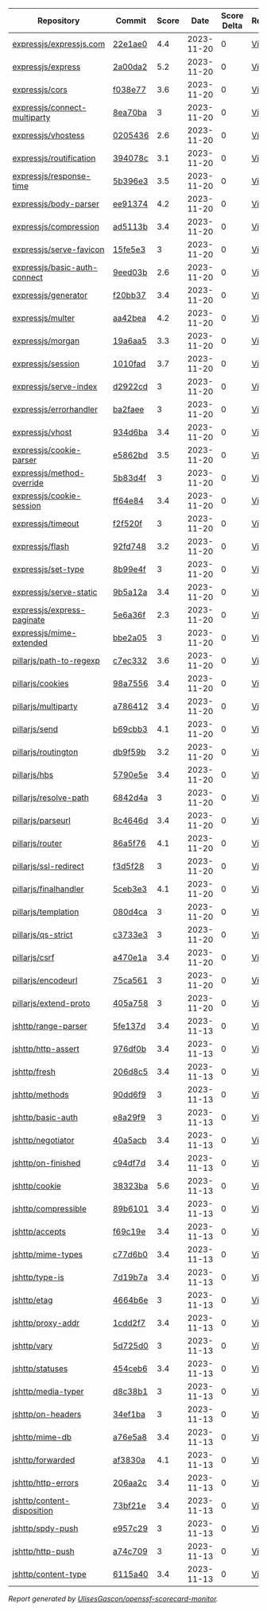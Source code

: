 <!-- OPENSSF-SCORECARD-MONITOR:START -->

| Repository | Commit | Score | Date | Score Delta | Report | StepSecurity |
| -- | -- | -- | -- | -- | -- | -- |
| [expressjs/expressjs.com](https://github.com/expressjs/expressjs.com) | [22e1ae0](https://github.com/expressjs/expressjs.com/commit/22e1ae0e5c296f2999aaee2e6a11fde32bd7c4c5) | 4.4 | 2023-11-20 | 0 | [View](https://kooltheba.github.io/openssf-scorecard-api-visualizer/#/projects/github.com/expressjs/expressjs.com/commit/22e1ae0e5c296f2999aaee2e6a11fde32bd7c4c5) | [Fix it](https://app.stepsecurity.io/securerepo?repo=expressjs/expressjs.com) |
| [expressjs/express](https://github.com/expressjs/express) | [2a00da2](https://github.com/expressjs/express/commit/2a00da2067b7017f769c9100205a2a5f267a884b) | 5.2 | 2023-11-20 | 0 | [View](https://kooltheba.github.io/openssf-scorecard-api-visualizer/#/projects/github.com/expressjs/express/commit/2a00da2067b7017f769c9100205a2a5f267a884b) | [Fix it](https://app.stepsecurity.io/securerepo?repo=expressjs/express) |
| [expressjs/cors](https://github.com/expressjs/cors) | [f038e77](https://github.com/expressjs/cors/commit/f038e7722838fd83935674aa8c5bf452766741fb) | 3.6 | 2023-11-20 | 0 | [View](https://kooltheba.github.io/openssf-scorecard-api-visualizer/#/projects/github.com/expressjs/cors/commit/f038e7722838fd83935674aa8c5bf452766741fb) | [Fix it](https://app.stepsecurity.io/securerepo?repo=expressjs/cors) |
| [expressjs/connect-multiparty](https://github.com/expressjs/connect-multiparty) | [8ea70ba](https://github.com/expressjs/connect-multiparty/commit/8ea70ba187673075148d10d7aa80fc113177567a) | 3 | 2023-11-20 | 0 | [View](https://kooltheba.github.io/openssf-scorecard-api-visualizer/#/projects/github.com/expressjs/connect-multiparty/commit/8ea70ba187673075148d10d7aa80fc113177567a) | [Fix it](https://app.stepsecurity.io/securerepo?repo=expressjs/connect-multiparty) |
| [expressjs/vhostess](https://github.com/expressjs/vhostess) | [0205436](https://github.com/expressjs/vhostess/commit/0205436e583dab87309b4f1c4de8dc5def338021) | 2.6 | 2023-11-20 | 0 | [View](https://kooltheba.github.io/openssf-scorecard-api-visualizer/#/projects/github.com/expressjs/vhostess/commit/0205436e583dab87309b4f1c4de8dc5def338021) | [Fix it](https://app.stepsecurity.io/securerepo?repo=expressjs/vhostess) |
| [expressjs/routification](https://github.com/expressjs/routification) | [394078c](https://github.com/expressjs/routification/commit/394078c1844be7dea9a6c9830490204b708e4422) | 3.1 | 2023-11-20 | 0 | [View](https://kooltheba.github.io/openssf-scorecard-api-visualizer/#/projects/github.com/expressjs/routification/commit/394078c1844be7dea9a6c9830490204b708e4422) | [Fix it](https://app.stepsecurity.io/securerepo?repo=expressjs/routification) |
| [expressjs/response-time](https://github.com/expressjs/response-time) | [5b396e3](https://github.com/expressjs/response-time/commit/5b396e3c87420bdc5a1bd283495de54d4ded4abf) | 3.5 | 2023-11-20 | 0 | [View](https://kooltheba.github.io/openssf-scorecard-api-visualizer/#/projects/github.com/expressjs/response-time/commit/5b396e3c87420bdc5a1bd283495de54d4ded4abf) | [Fix it](https://app.stepsecurity.io/securerepo?repo=expressjs/response-time) |
| [expressjs/body-parser](https://github.com/expressjs/body-parser) | [ee91374](https://github.com/expressjs/body-parser/commit/ee91374eae1555af679550b1d2fb5697d9924109) | 4.2 | 2023-11-20 | 0 | [View](https://kooltheba.github.io/openssf-scorecard-api-visualizer/#/projects/github.com/expressjs/body-parser/commit/ee91374eae1555af679550b1d2fb5697d9924109) | [Fix it](https://app.stepsecurity.io/securerepo?repo=expressjs/body-parser) |
| [expressjs/compression](https://github.com/expressjs/compression) | [ad5113b](https://github.com/expressjs/compression/commit/ad5113b98cafe1382a0ece30bb4673707ac59ce7) | 3.4 | 2023-11-20 | 0 | [View](https://kooltheba.github.io/openssf-scorecard-api-visualizer/#/projects/github.com/expressjs/compression/commit/ad5113b98cafe1382a0ece30bb4673707ac59ce7) | [Fix it](https://app.stepsecurity.io/securerepo?repo=expressjs/compression) |
| [expressjs/serve-favicon](https://github.com/expressjs/serve-favicon) | [15fe5e3](https://github.com/expressjs/serve-favicon/commit/15fe5e3837cef1e88cb4d1112bc2a23674b4834b) | 3 | 2023-11-20 | 0 | [View](https://kooltheba.github.io/openssf-scorecard-api-visualizer/#/projects/github.com/expressjs/serve-favicon/commit/15fe5e3837cef1e88cb4d1112bc2a23674b4834b) | [Fix it](https://app.stepsecurity.io/securerepo?repo=expressjs/serve-favicon) |
| [expressjs/basic-auth-connect](https://github.com/expressjs/basic-auth-connect) | [9eed03b](https://github.com/expressjs/basic-auth-connect/commit/9eed03bf5edd5fb730d07cc5af0875d4dcf8bd19) | 2.6 | 2023-11-20 | 0 | [View](https://kooltheba.github.io/openssf-scorecard-api-visualizer/#/projects/github.com/expressjs/basic-auth-connect/commit/9eed03bf5edd5fb730d07cc5af0875d4dcf8bd19) | [Fix it](https://app.stepsecurity.io/securerepo?repo=expressjs/basic-auth-connect) |
| [expressjs/generator](https://github.com/expressjs/generator) | [f20bb37](https://github.com/expressjs/generator/commit/f20bb379dd5bfb6e0f29996de83a271827c396d0) | 3.4 | 2023-11-20 | 0 | [View](https://kooltheba.github.io/openssf-scorecard-api-visualizer/#/projects/github.com/expressjs/generator/commit/f20bb379dd5bfb6e0f29996de83a271827c396d0) | [Fix it](https://app.stepsecurity.io/securerepo?repo=expressjs/generator) |
| [expressjs/multer](https://github.com/expressjs/multer) | [aa42bea](https://github.com/expressjs/multer/commit/aa42bea6ac7d0cb8fcb279b15a7278cda805dc63) | 4.2 | 2023-11-20 | 0 | [View](https://kooltheba.github.io/openssf-scorecard-api-visualizer/#/projects/github.com/expressjs/multer/commit/aa42bea6ac7d0cb8fcb279b15a7278cda805dc63) | [Fix it](https://app.stepsecurity.io/securerepo?repo=expressjs/multer) |
| [expressjs/morgan](https://github.com/expressjs/morgan) | [19a6aa5](https://github.com/expressjs/morgan/commit/19a6aa5369220b522e9dac007975ee66b1c38283) | 3.3 | 2023-11-20 | 0 | [View](https://kooltheba.github.io/openssf-scorecard-api-visualizer/#/projects/github.com/expressjs/morgan/commit/19a6aa5369220b522e9dac007975ee66b1c38283) | [Fix it](https://app.stepsecurity.io/securerepo?repo=expressjs/morgan) |
| [expressjs/session](https://github.com/expressjs/session) | [1010fad](https://github.com/expressjs/session/commit/1010fadc2f071ddf2add94235d72224cf65159c6) | 3.7 | 2023-11-20 | 0 | [View](https://kooltheba.github.io/openssf-scorecard-api-visualizer/#/projects/github.com/expressjs/session/commit/1010fadc2f071ddf2add94235d72224cf65159c6) | [Fix it](https://app.stepsecurity.io/securerepo?repo=expressjs/session) |
| [expressjs/serve-index](https://github.com/expressjs/serve-index) | [d2922cd](https://github.com/expressjs/serve-index/commit/d2922cd872f8038d4d4c60d936954c35200cfbad) | 3 | 2023-11-20 | 0 | [View](https://kooltheba.github.io/openssf-scorecard-api-visualizer/#/projects/github.com/expressjs/serve-index/commit/d2922cd872f8038d4d4c60d936954c35200cfbad) | [Fix it](https://app.stepsecurity.io/securerepo?repo=expressjs/serve-index) |
| [expressjs/errorhandler](https://github.com/expressjs/errorhandler) | [ba2faee](https://github.com/expressjs/errorhandler/commit/ba2faeec66e8feaa8028c2adeb45b9ca03b70664) | 3 | 2023-11-20 | 0 | [View](https://kooltheba.github.io/openssf-scorecard-api-visualizer/#/projects/github.com/expressjs/errorhandler/commit/ba2faeec66e8feaa8028c2adeb45b9ca03b70664) | [Fix it](https://app.stepsecurity.io/securerepo?repo=expressjs/errorhandler) |
| [expressjs/vhost](https://github.com/expressjs/vhost) | [934d6ba](https://github.com/expressjs/vhost/commit/934d6ba704eaa0e42033d274044182ce5cb8bd76) | 3.4 | 2023-11-20 | 0 | [View](https://kooltheba.github.io/openssf-scorecard-api-visualizer/#/projects/github.com/expressjs/vhost/commit/934d6ba704eaa0e42033d274044182ce5cb8bd76) | [Fix it](https://app.stepsecurity.io/securerepo?repo=expressjs/vhost) |
| [expressjs/cookie-parser](https://github.com/expressjs/cookie-parser) | [e5862bd](https://github.com/expressjs/cookie-parser/commit/e5862bdb0c1130450a5b50bc07719becf0ab8c81) | 3.5 | 2023-11-20 | 0 | [View](https://kooltheba.github.io/openssf-scorecard-api-visualizer/#/projects/github.com/expressjs/cookie-parser/commit/e5862bdb0c1130450a5b50bc07719becf0ab8c81) | [Fix it](https://app.stepsecurity.io/securerepo?repo=expressjs/cookie-parser) |
| [expressjs/method-override](https://github.com/expressjs/method-override) | [5b83d4f](https://github.com/expressjs/method-override/commit/5b83d4f0dc3db414df6c7e4a5da93dec170153de) | 3 | 2023-11-20 | 0 | [View](https://kooltheba.github.io/openssf-scorecard-api-visualizer/#/projects/github.com/expressjs/method-override/commit/5b83d4f0dc3db414df6c7e4a5da93dec170153de) | [Fix it](https://app.stepsecurity.io/securerepo?repo=expressjs/method-override) |
| [expressjs/cookie-session](https://github.com/expressjs/cookie-session) | [ff64e84](https://github.com/expressjs/cookie-session/commit/ff64e84ea38f94ed7cfa683392d083b680e5e728) | 3.4 | 2023-11-20 | 0 | [View](https://kooltheba.github.io/openssf-scorecard-api-visualizer/#/projects/github.com/expressjs/cookie-session/commit/ff64e84ea38f94ed7cfa683392d083b680e5e728) | [Fix it](https://app.stepsecurity.io/securerepo?repo=expressjs/cookie-session) |
| [expressjs/timeout](https://github.com/expressjs/timeout) | [f2f520f](https://github.com/expressjs/timeout/commit/f2f520f335f2f2ae255d4778e908e8d38e3a4e68) | 3 | 2023-11-20 | 0 | [View](https://kooltheba.github.io/openssf-scorecard-api-visualizer/#/projects/github.com/expressjs/timeout/commit/f2f520f335f2f2ae255d4778e908e8d38e3a4e68) | [Fix it](https://app.stepsecurity.io/securerepo?repo=expressjs/timeout) |
| [expressjs/flash](https://github.com/expressjs/flash) | [92fd748](https://github.com/expressjs/flash/commit/92fd748feb60c9a277622ce75ef7091735796af9) | 3.2 | 2023-11-20 | 0 | [View](https://kooltheba.github.io/openssf-scorecard-api-visualizer/#/projects/github.com/expressjs/flash/commit/92fd748feb60c9a277622ce75ef7091735796af9) | [Fix it](https://app.stepsecurity.io/securerepo?repo=expressjs/flash) |
| [expressjs/set-type](https://github.com/expressjs/set-type) | [8b99e4f](https://github.com/expressjs/set-type/commit/8b99e4f2719b53974e15ad88e267ba08b569f65f) | 3 | 2023-11-20 | 0 | [View](https://kooltheba.github.io/openssf-scorecard-api-visualizer/#/projects/github.com/expressjs/set-type/commit/8b99e4f2719b53974e15ad88e267ba08b569f65f) | [Fix it](https://app.stepsecurity.io/securerepo?repo=expressjs/set-type) |
| [expressjs/serve-static](https://github.com/expressjs/serve-static) | [9b5a12a](https://github.com/expressjs/serve-static/commit/9b5a12a76f4d70530d2d2a8c7742e9158ed3c0a4) | 3.4 | 2023-11-20 | 0 | [View](https://kooltheba.github.io/openssf-scorecard-api-visualizer/#/projects/github.com/expressjs/serve-static/commit/9b5a12a76f4d70530d2d2a8c7742e9158ed3c0a4) | [Fix it](https://app.stepsecurity.io/securerepo?repo=expressjs/serve-static) |
| [expressjs/express-paginate](https://github.com/expressjs/express-paginate) | [5e6a36f](https://github.com/expressjs/express-paginate/commit/5e6a36f1d21f1af2a29ab9b1dd5fae9a604dd78c) | 2.3 | 2023-11-20 | 0 | [View](https://kooltheba.github.io/openssf-scorecard-api-visualizer/#/projects/github.com/expressjs/express-paginate/commit/5e6a36f1d21f1af2a29ab9b1dd5fae9a604dd78c) | [Fix it](https://app.stepsecurity.io/securerepo?repo=expressjs/express-paginate) |
| [expressjs/mime-extended](https://github.com/expressjs/mime-extended) | [bbe2a05](https://github.com/expressjs/mime-extended/commit/bbe2a050014cf83a7ae9d1b28ff85bac9e1fdb53) | 3 | 2023-11-20 | 0 | [View](https://kooltheba.github.io/openssf-scorecard-api-visualizer/#/projects/github.com/expressjs/mime-extended/commit/bbe2a050014cf83a7ae9d1b28ff85bac9e1fdb53) | [Fix it](https://app.stepsecurity.io/securerepo?repo=expressjs/mime-extended) |
| [pillarjs/path-to-regexp](https://github.com/pillarjs/path-to-regexp) | [c7ec332](https://github.com/pillarjs/path-to-regexp/commit/c7ec332e87d8560673884d5629e1cb23cb03cb87) | 3.6 | 2023-11-20 | 0 | [View](https://kooltheba.github.io/openssf-scorecard-api-visualizer/#/projects/github.com/pillarjs/path-to-regexp/commit/c7ec332e87d8560673884d5629e1cb23cb03cb87) | [Fix it](https://app.stepsecurity.io/securerepo?repo=pillarjs/path-to-regexp) |
| [pillarjs/cookies](https://github.com/pillarjs/cookies) | [98a7556](https://github.com/pillarjs/cookies/commit/98a7556ef73bf376b26d51a416ae2b4645f34cd7) | 3.4 | 2023-11-20 | 0 | [View](https://kooltheba.github.io/openssf-scorecard-api-visualizer/#/projects/github.com/pillarjs/cookies/commit/98a7556ef73bf376b26d51a416ae2b4645f34cd7) | [Fix it](https://app.stepsecurity.io/securerepo?repo=pillarjs/cookies) |
| [pillarjs/multiparty](https://github.com/pillarjs/multiparty) | [a786412](https://github.com/pillarjs/multiparty/commit/a786412b1c959cd2fef9190f778f599a8c059f3a) | 3.4 | 2023-11-20 | 0 | [View](https://kooltheba.github.io/openssf-scorecard-api-visualizer/#/projects/github.com/pillarjs/multiparty/commit/a786412b1c959cd2fef9190f778f599a8c059f3a) | [Fix it](https://app.stepsecurity.io/securerepo?repo=pillarjs/multiparty) |
| [pillarjs/send](https://github.com/pillarjs/send) | [b69cbb3](https://github.com/pillarjs/send/commit/b69cbb3dc4c09c37917d08a4c13fcd1bac97ade5) | 4.1 | 2023-11-20 | 0 | [View](https://kooltheba.github.io/openssf-scorecard-api-visualizer/#/projects/github.com/pillarjs/send/commit/b69cbb3dc4c09c37917d08a4c13fcd1bac97ade5) | [Fix it](https://app.stepsecurity.io/securerepo?repo=pillarjs/send) |
| [pillarjs/routington](https://github.com/pillarjs/routington) | [db9f59b](https://github.com/pillarjs/routington/commit/db9f59bf21cb2a5f2f9cb8e3215edbf4654d0faa) | 3.2 | 2023-11-20 | 0 | [View](https://kooltheba.github.io/openssf-scorecard-api-visualizer/#/projects/github.com/pillarjs/routington/commit/db9f59bf21cb2a5f2f9cb8e3215edbf4654d0faa) | [Fix it](https://app.stepsecurity.io/securerepo?repo=pillarjs/routington) |
| [pillarjs/hbs](https://github.com/pillarjs/hbs) | [5790e5e](https://github.com/pillarjs/hbs/commit/5790e5e1debc3990ee17b9cb26edfb95ac75ae41) | 3.4 | 2023-11-20 | 0 | [View](https://kooltheba.github.io/openssf-scorecard-api-visualizer/#/projects/github.com/pillarjs/hbs/commit/5790e5e1debc3990ee17b9cb26edfb95ac75ae41) | [Fix it](https://app.stepsecurity.io/securerepo?repo=pillarjs/hbs) |
| [pillarjs/resolve-path](https://github.com/pillarjs/resolve-path) | [6842d4a](https://github.com/pillarjs/resolve-path/commit/6842d4a5ffaca3bb4b80c136ff47dd3a6a6c420c) | 3 | 2023-11-20 | 0 | [View](https://kooltheba.github.io/openssf-scorecard-api-visualizer/#/projects/github.com/pillarjs/resolve-path/commit/6842d4a5ffaca3bb4b80c136ff47dd3a6a6c420c) | [Fix it](https://app.stepsecurity.io/securerepo?repo=pillarjs/resolve-path) |
| [pillarjs/parseurl](https://github.com/pillarjs/parseurl) | [8c4646d](https://github.com/pillarjs/parseurl/commit/8c4646db401673554228635b40fe104b0ed18fae) | 3.4 | 2023-11-20 | 0 | [View](https://kooltheba.github.io/openssf-scorecard-api-visualizer/#/projects/github.com/pillarjs/parseurl/commit/8c4646db401673554228635b40fe104b0ed18fae) | [Fix it](https://app.stepsecurity.io/securerepo?repo=pillarjs/parseurl) |
| [pillarjs/router](https://github.com/pillarjs/router) | [86a5f76](https://github.com/pillarjs/router/commit/86a5f765838d863419c75e80a4f1dda9759657b7) | 4.1 | 2023-11-20 | 0 | [View](https://kooltheba.github.io/openssf-scorecard-api-visualizer/#/projects/github.com/pillarjs/router/commit/86a5f765838d863419c75e80a4f1dda9759657b7) | [Fix it](https://app.stepsecurity.io/securerepo?repo=pillarjs/router) |
| [pillarjs/ssl-redirect](https://github.com/pillarjs/ssl-redirect) | [f3d5f28](https://github.com/pillarjs/ssl-redirect/commit/f3d5f286c795c7a04a5eddc92a8841c1e5fe57e2) | 3 | 2023-11-20 | 0 | [View](https://kooltheba.github.io/openssf-scorecard-api-visualizer/#/projects/github.com/pillarjs/ssl-redirect/commit/f3d5f286c795c7a04a5eddc92a8841c1e5fe57e2) | [Fix it](https://app.stepsecurity.io/securerepo?repo=pillarjs/ssl-redirect) |
| [pillarjs/finalhandler](https://github.com/pillarjs/finalhandler) | [5ceb3e3](https://github.com/pillarjs/finalhandler/commit/5ceb3e3e2482404cb71e9810bd10a422fe748f20) | 4.1 | 2023-11-20 | 0 | [View](https://kooltheba.github.io/openssf-scorecard-api-visualizer/#/projects/github.com/pillarjs/finalhandler/commit/5ceb3e3e2482404cb71e9810bd10a422fe748f20) | [Fix it](https://app.stepsecurity.io/securerepo?repo=pillarjs/finalhandler) |
| [pillarjs/templation](https://github.com/pillarjs/templation) | [080d4ca](https://github.com/pillarjs/templation/commit/080d4ca68dadb7c4b469cf887729a9c59e026946) | 3 | 2023-11-20 | 0 | [View](https://kooltheba.github.io/openssf-scorecard-api-visualizer/#/projects/github.com/pillarjs/templation/commit/080d4ca68dadb7c4b469cf887729a9c59e026946) | [Fix it](https://app.stepsecurity.io/securerepo?repo=pillarjs/templation) |
| [pillarjs/qs-strict](https://github.com/pillarjs/qs-strict) | [c3733e3](https://github.com/pillarjs/qs-strict/commit/c3733e39af50c4b52922e93252b765d1e5da54de) | 3 | 2023-11-20 | 0 | [View](https://kooltheba.github.io/openssf-scorecard-api-visualizer/#/projects/github.com/pillarjs/qs-strict/commit/c3733e39af50c4b52922e93252b765d1e5da54de) | [Fix it](https://app.stepsecurity.io/securerepo?repo=pillarjs/qs-strict) |
| [pillarjs/csrf](https://github.com/pillarjs/csrf) | [a470e1a](https://github.com/pillarjs/csrf/commit/a470e1a6f789f2d8648301b23f22874559309e3a) | 3.4 | 2023-11-20 | 0 | [View](https://kooltheba.github.io/openssf-scorecard-api-visualizer/#/projects/github.com/pillarjs/csrf/commit/a470e1a6f789f2d8648301b23f22874559309e3a) | [Fix it](https://app.stepsecurity.io/securerepo?repo=pillarjs/csrf) |
| [pillarjs/encodeurl](https://github.com/pillarjs/encodeurl) | [75ca561](https://github.com/pillarjs/encodeurl/commit/75ca5615c322ce8ee626e1c4de4d65f6e7d489f6) | 3 | 2023-11-20 | 0 | [View](https://kooltheba.github.io/openssf-scorecard-api-visualizer/#/projects/github.com/pillarjs/encodeurl/commit/75ca5615c322ce8ee626e1c4de4d65f6e7d489f6) | [Fix it](https://app.stepsecurity.io/securerepo?repo=pillarjs/encodeurl) |
| [pillarjs/extend-proto](https://github.com/pillarjs/extend-proto) | [405a758](https://github.com/pillarjs/extend-proto/commit/405a758829149480e6b2e9ba5e57d929587a1d7f) | 3 | 2023-11-20 | 0 | [View](https://kooltheba.github.io/openssf-scorecard-api-visualizer/#/projects/github.com/pillarjs/extend-proto/commit/405a758829149480e6b2e9ba5e57d929587a1d7f) | [Fix it](https://app.stepsecurity.io/securerepo?repo=pillarjs/extend-proto) |
| [jshttp/range-parser](https://github.com/jshttp/range-parser) | [5fe137d](https://github.com/jshttp/range-parser/commit/5fe137dbf0b4ab6e887207895a839d1a0e4d6036) | 3.4 | 2023-11-13 | 0 | [View](https://kooltheba.github.io/openssf-scorecard-api-visualizer/#/projects/github.com/jshttp/range-parser/commit/5fe137dbf0b4ab6e887207895a839d1a0e4d6036) | [Fix it](https://app.stepsecurity.io/securerepo?repo=jshttp/range-parser) |
| [jshttp/http-assert](https://github.com/jshttp/http-assert) | [976df0b](https://github.com/jshttp/http-assert/commit/976df0b5017be9ee53d8d17ff0d2c03aa8b689e4) | 3.4 | 2023-11-13 | 0 | [View](https://kooltheba.github.io/openssf-scorecard-api-visualizer/#/projects/github.com/jshttp/http-assert/commit/976df0b5017be9ee53d8d17ff0d2c03aa8b689e4) | [Fix it](https://app.stepsecurity.io/securerepo?repo=jshttp/http-assert) |
| [jshttp/fresh](https://github.com/jshttp/fresh) | [206d8c5](https://github.com/jshttp/fresh/commit/206d8c5dbe5022d05f5473481852e393bbb2194e) | 3.4 | 2023-11-13 | 0 | [View](https://kooltheba.github.io/openssf-scorecard-api-visualizer/#/projects/github.com/jshttp/fresh/commit/206d8c5dbe5022d05f5473481852e393bbb2194e) | [Fix it](https://app.stepsecurity.io/securerepo?repo=jshttp/fresh) |
| [jshttp/methods](https://github.com/jshttp/methods) | [90dd6f9](https://github.com/jshttp/methods/commit/90dd6f9a046fffaf158287cb19eee686d17e7cde) | 3 | 2023-11-13 | 0 | [View](https://kooltheba.github.io/openssf-scorecard-api-visualizer/#/projects/github.com/jshttp/methods/commit/90dd6f9a046fffaf158287cb19eee686d17e7cde) | [Fix it](https://app.stepsecurity.io/securerepo?repo=jshttp/methods) |
| [jshttp/basic-auth](https://github.com/jshttp/basic-auth) | [e8a29f9](https://github.com/jshttp/basic-auth/commit/e8a29f94dc7c05b5858b08090386338af010ce49) | 3 | 2023-11-13 | 0 | [View](https://kooltheba.github.io/openssf-scorecard-api-visualizer/#/projects/github.com/jshttp/basic-auth/commit/e8a29f94dc7c05b5858b08090386338af010ce49) | [Fix it](https://app.stepsecurity.io/securerepo?repo=jshttp/basic-auth) |
| [jshttp/negotiator](https://github.com/jshttp/negotiator) | [40a5acb](https://github.com/jshttp/negotiator/commit/40a5acb0c878cca951bc44d1d9e2ab1f90ae813e) | 3.4 | 2023-11-13 | 0 | [View](https://kooltheba.github.io/openssf-scorecard-api-visualizer/#/projects/github.com/jshttp/negotiator/commit/40a5acb0c878cca951bc44d1d9e2ab1f90ae813e) | [Fix it](https://app.stepsecurity.io/securerepo?repo=jshttp/negotiator) |
| [jshttp/on-finished](https://github.com/jshttp/on-finished) | [c94df7d](https://github.com/jshttp/on-finished/commit/c94df7d1692539d2504ccf46ceea8e8913ebe0a0) | 3.4 | 2023-11-13 | 0 | [View](https://kooltheba.github.io/openssf-scorecard-api-visualizer/#/projects/github.com/jshttp/on-finished/commit/c94df7d1692539d2504ccf46ceea8e8913ebe0a0) | [Fix it](https://app.stepsecurity.io/securerepo?repo=jshttp/on-finished) |
| [jshttp/cookie](https://github.com/jshttp/cookie) | [38323ba](https://github.com/jshttp/cookie/commit/38323bad3aa04bce840103ff6075bc05cc0bf884) | 5.6 | 2023-11-13 | 0 | [View](https://kooltheba.github.io/openssf-scorecard-api-visualizer/#/projects/github.com/jshttp/cookie/commit/38323bad3aa04bce840103ff6075bc05cc0bf884) | [Fix it](https://app.stepsecurity.io/securerepo?repo=jshttp/cookie) |
| [jshttp/compressible](https://github.com/jshttp/compressible) | [89b6101](https://github.com/jshttp/compressible/commit/89b61014fb82f0c64b42acef12d161dee48fb58e) | 3.4 | 2023-11-13 | 0 | [View](https://kooltheba.github.io/openssf-scorecard-api-visualizer/#/projects/github.com/jshttp/compressible/commit/89b61014fb82f0c64b42acef12d161dee48fb58e) | [Fix it](https://app.stepsecurity.io/securerepo?repo=jshttp/compressible) |
| [jshttp/accepts](https://github.com/jshttp/accepts) | [f69c19e](https://github.com/jshttp/accepts/commit/f69c19e459bd501e59fb0b1a40b7471bb578113a) | 3.4 | 2023-11-13 | 0 | [View](https://kooltheba.github.io/openssf-scorecard-api-visualizer/#/projects/github.com/jshttp/accepts/commit/f69c19e459bd501e59fb0b1a40b7471bb578113a) | [Fix it](https://app.stepsecurity.io/securerepo?repo=jshttp/accepts) |
| [jshttp/mime-types](https://github.com/jshttp/mime-types) | [c77d6b0](https://github.com/jshttp/mime-types/commit/c77d6b02139075e4f63230a970411b3c92d066e2) | 3.4 | 2023-11-13 | 0 | [View](https://kooltheba.github.io/openssf-scorecard-api-visualizer/#/projects/github.com/jshttp/mime-types/commit/c77d6b02139075e4f63230a970411b3c92d066e2) | [Fix it](https://app.stepsecurity.io/securerepo?repo=jshttp/mime-types) |
| [jshttp/type-is](https://github.com/jshttp/type-is) | [7d19b7a](https://github.com/jshttp/type-is/commit/7d19b7aab1ad671f59ba157ae0640cd4b1302ca5) | 3.4 | 2023-11-13 | 0 | [View](https://kooltheba.github.io/openssf-scorecard-api-visualizer/#/projects/github.com/jshttp/type-is/commit/7d19b7aab1ad671f59ba157ae0640cd4b1302ca5) | [Fix it](https://app.stepsecurity.io/securerepo?repo=jshttp/type-is) |
| [jshttp/etag](https://github.com/jshttp/etag) | [4664b6e](https://github.com/jshttp/etag/commit/4664b6e53c85a56521076f9c5004dd9626ae10c8) | 3 | 2023-11-13 | 0 | [View](https://kooltheba.github.io/openssf-scorecard-api-visualizer/#/projects/github.com/jshttp/etag/commit/4664b6e53c85a56521076f9c5004dd9626ae10c8) | [Fix it](https://app.stepsecurity.io/securerepo?repo=jshttp/etag) |
| [jshttp/proxy-addr](https://github.com/jshttp/proxy-addr) | [1cdd2f7](https://github.com/jshttp/proxy-addr/commit/1cdd2f78e0fcc23ceae4723e6b837345c2499772) | 3.4 | 2023-11-13 | 0 | [View](https://kooltheba.github.io/openssf-scorecard-api-visualizer/#/projects/github.com/jshttp/proxy-addr/commit/1cdd2f78e0fcc23ceae4723e6b837345c2499772) | [Fix it](https://app.stepsecurity.io/securerepo?repo=jshttp/proxy-addr) |
| [jshttp/vary](https://github.com/jshttp/vary) | [5d725d0](https://github.com/jshttp/vary/commit/5d725d059b3871025cf753e9dfa08924d0bcfa8f) | 3 | 2023-11-13 | 0 | [View](https://kooltheba.github.io/openssf-scorecard-api-visualizer/#/projects/github.com/jshttp/vary/commit/5d725d059b3871025cf753e9dfa08924d0bcfa8f) | [Fix it](https://app.stepsecurity.io/securerepo?repo=jshttp/vary) |
| [jshttp/statuses](https://github.com/jshttp/statuses) | [454ceb6](https://github.com/jshttp/statuses/commit/454ceb6e0bfea4f889be244de2538df8afb4dc2a) | 3.4 | 2023-11-13 | 0 | [View](https://kooltheba.github.io/openssf-scorecard-api-visualizer/#/projects/github.com/jshttp/statuses/commit/454ceb6e0bfea4f889be244de2538df8afb4dc2a) | [Fix it](https://app.stepsecurity.io/securerepo?repo=jshttp/statuses) |
| [jshttp/media-typer](https://github.com/jshttp/media-typer) | [d8c38b1](https://github.com/jshttp/media-typer/commit/d8c38b1afbc39e0052483d60d56646296de0f35c) | 3 | 2023-11-13 | 0 | [View](https://kooltheba.github.io/openssf-scorecard-api-visualizer/#/projects/github.com/jshttp/media-typer/commit/d8c38b1afbc39e0052483d60d56646296de0f35c) | [Fix it](https://app.stepsecurity.io/securerepo?repo=jshttp/media-typer) |
| [jshttp/on-headers](https://github.com/jshttp/on-headers) | [34ef1ba](https://github.com/jshttp/on-headers/commit/34ef1bad7f5fff187bce0a635aca91892b220d2f) | 3 | 2023-11-13 | 0 | [View](https://kooltheba.github.io/openssf-scorecard-api-visualizer/#/projects/github.com/jshttp/on-headers/commit/34ef1bad7f5fff187bce0a635aca91892b220d2f) | [Fix it](https://app.stepsecurity.io/securerepo?repo=jshttp/on-headers) |
| [jshttp/mime-db](https://github.com/jshttp/mime-db) | [a76e5a8](https://github.com/jshttp/mime-db/commit/a76e5a824c228e2e58363c9404e42a54ee1d142f) | 3.4 | 2023-11-13 | 0 | [View](https://kooltheba.github.io/openssf-scorecard-api-visualizer/#/projects/github.com/jshttp/mime-db/commit/a76e5a824c228e2e58363c9404e42a54ee1d142f) | [Fix it](https://app.stepsecurity.io/securerepo?repo=jshttp/mime-db) |
| [jshttp/forwarded](https://github.com/jshttp/forwarded) | [af3830a](https://github.com/jshttp/forwarded/commit/af3830a175dbe316be3d943f505171c73853eb04) | 4.1 | 2023-11-13 | 0 | [View](https://kooltheba.github.io/openssf-scorecard-api-visualizer/#/projects/github.com/jshttp/forwarded/commit/af3830a175dbe316be3d943f505171c73853eb04) | [Fix it](https://app.stepsecurity.io/securerepo?repo=jshttp/forwarded) |
| [jshttp/http-errors](https://github.com/jshttp/http-errors) | [206aa2c](https://github.com/jshttp/http-errors/commit/206aa2c15635dc1212c06c279540972aa90e23ea) | 3.4 | 2023-11-13 | 0 | [View](https://kooltheba.github.io/openssf-scorecard-api-visualizer/#/projects/github.com/jshttp/http-errors/commit/206aa2c15635dc1212c06c279540972aa90e23ea) | [Fix it](https://app.stepsecurity.io/securerepo?repo=jshttp/http-errors) |
| [jshttp/content-disposition](https://github.com/jshttp/content-disposition) | [73bf21e](https://github.com/jshttp/content-disposition/commit/73bf21e7c3f55f754932844584061027767289f4) | 3.4 | 2023-11-13 | 0 | [View](https://kooltheba.github.io/openssf-scorecard-api-visualizer/#/projects/github.com/jshttp/content-disposition/commit/73bf21e7c3f55f754932844584061027767289f4) | [Fix it](https://app.stepsecurity.io/securerepo?repo=jshttp/content-disposition) |
| [jshttp/spdy-push](https://github.com/jshttp/spdy-push) | [e957c29](https://github.com/jshttp/spdy-push/commit/e957c298996ed43b646fa25d79dad769fd889724) | 3 | 2023-11-13 | 0 | [View](https://kooltheba.github.io/openssf-scorecard-api-visualizer/#/projects/github.com/jshttp/spdy-push/commit/e957c298996ed43b646fa25d79dad769fd889724) | [Fix it](https://app.stepsecurity.io/securerepo?repo=jshttp/spdy-push) |
| [jshttp/http-push](https://github.com/jshttp/http-push) | [a74c709](https://github.com/jshttp/http-push/commit/a74c709b485466d0fc13f8ba75a15e54b0f6d5c1) | 3 | 2023-11-13 | 0 | [View](https://kooltheba.github.io/openssf-scorecard-api-visualizer/#/projects/github.com/jshttp/http-push/commit/a74c709b485466d0fc13f8ba75a15e54b0f6d5c1) | [Fix it](https://app.stepsecurity.io/securerepo?repo=jshttp/http-push) |
| [jshttp/content-type](https://github.com/jshttp/content-type) | [6115a40](https://github.com/jshttp/content-type/commit/6115a4064e4dfd9845241c3f89c233ee2423deeb) | 3.4 | 2023-11-13 | 0 | [View](https://kooltheba.github.io/openssf-scorecard-api-visualizer/#/projects/github.com/jshttp/content-type/commit/6115a4064e4dfd9845241c3f89c233ee2423deeb) | [Fix it](https://app.stepsecurity.io/securerepo?repo=jshttp/content-type) |

_Report generated by [UlisesGascon/openssf-scorecard-monitor](https://github.com/UlisesGascon/openssf-scorecard-monitor)._
<!-- OPENSSF-SCORECARD-MONITOR:END -->